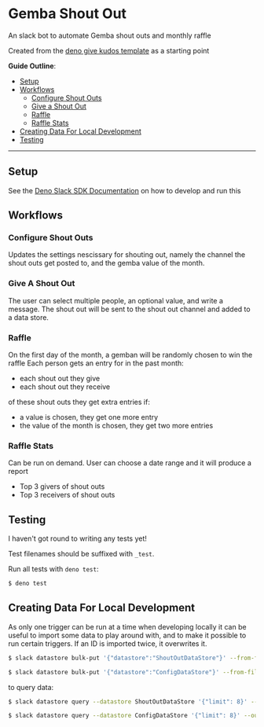 # Gemba Shout Out

An slack bot to automate Gemba shout outs and monthly raffle 

Created from the [deno give kudos template](https://github.com/slack-samples/deno-give-kudos) as a starting point


**Guide Outline**:

- [Setup](#setup)
- [Workflows](#workflows)
  - [Configure Shout Outs](#configure-shout-outs)
  - [Give a Shout Out](#give-a-shout-out)
  - [Raffle](#raffle)
  - [Raffle Stats](#raffle-stats)
- [Creating Data For Local Development](#creating-data-for-local-development)
- [Testing](#testing)

---

## Setup

See the [Deno Slack SDK Documentation](https://tools.slack.dev/deno-slack-sdk/guides/getting-started) on how to develop and run this

## Workflows

### Configure Shout Outs
Updates the settings nescissary for shouting out, namely the channel the shout outs get posted to, and the gemba value of the month.

### Give A Shout Out
The user can select multiple people, an optional value, and write a message.
The shout out will be sent to the shout out channel and added to a data store.

### Raffle
On the first day of the month, a gemban will be randomly chosen to win the raffle
Each person gets an entry for in the past month:
- each shout out they give
- each shout out they receive

of these shout outs they get extra entries if:
- a value is chosen, they get one more entry
- the value of the month is chosen, they get two more entries

### Raffle Stats
Can be run on demand. User can choose a date range and it will produce a report
- Top 3 givers of shout outs
- Top 3 receivers of shout outs

## Testing
I haven't got round to writing any tests yet!

Test filenames should be suffixed with `_test`.

Run all tests with `deno test`:

```zsh
$ deno test
```
## Creating Data For Local Development
As only one trigger can be run at a time when developing locally it can be useful to
import some data to play around with, and to make it possible to run certain triggers.
If an ID is imported twice, it overwrites it.

```zsh
$ slack datastore bulk-put '{"datastore":"ShoutOutDataStore"}' --from-file data/shoutouts.jsonl

$ slack datastore bulk-put '{"datastore":"ConfigDataStore"}' --from-file data/config.jsonl
```
to query data:
```zsh
$ slack datastore query --datastore ShoutOutDataStore '{"limit": 8}' --output json

$ slack datastore query --datastore ConfigDataStore '{"limit": 8}' --output json
```